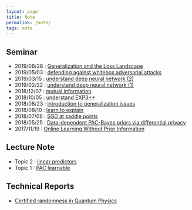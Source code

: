 ```yaml
---
layout: page
title: Note 
permalink: /note/
tags: note
---
```

## Seminar

* 2019/06/28 : <a href="{{ site.baseurl }}/pdf/seminar/	Generalization_and_Loss_Landscape.pdf" class="blue">	Generalization and the Loss Landscape</a>
* 2019/05/03 : <a href="{{ site.baseurl }}/pdf/seminar/randisc.pdf" class="blue">defending against whitebox adversarial attacks</a>
* 2019/03/15 : <a href="{{ site.baseurl }}/pdf/seminar/understand_DNN2.pdf" class="blue">understand deep neural network (2)</a>
* 2019/02/22 : <a href="{{ site.baseurl }}/pdf/seminar/understand_DNN.pdf" class="blue">understand deep neural network (1)</a>
* 2018/12/07 : <a href="{{ site.baseurl }}/pdf/seminar/1207_mutual_information.pdf" class="blue">mutual information</a>
* 2018/10/05 : <a href="{{ site.baseurl }}/pdf/seminar/1005_EXP3++.pdf" class="blue">understand EXP3++</a>
* 2018/08/23 : <a href="{{ site.baseurl }}/pdf/seminar/generalization.pdf" class="blue">introduction to generalization issues</a>
* 2018/08/10 : <a href="{{ site.baseurl }}/pdf/seminar/0810_L2X.pdf" class="blue">learn to explain</a>
* 2018/07/06 : <a href="{{ site.baseurl }}/pdf/seminar/0810_SGD.pdf" class="blue">SGD at saddle points</a>
* 2018/05/25 : <a href="{{ site.baseurl }}/pdf/seminar/0525_data-dependent-prior.pdf" class="blue">Data-dependent PAC-Bayes priors via differential privacy</a>
* 2017/11/19 : <a href="{{ site.baseurl }}/pdf/seminar/online-prior-information-2.pdf" class="blue">Online Learning Without Prior Information</a>

## Lecture Note
* Topic 2 : <a href="{{ site.baseurl }}/pdf/note/topic-2-linear.pdf" class="blue">linear predictors</a>
* Topic 1 : <a href="{{ site.baseurl }}/pdf/note/topic-1-learnability.pdf" class="blue">PAC learnable</a>

## Technical Reports
*  <a href="{{ site.baseurl }}/pdf/note/certified-randomness-quantum.pdf" class="blue">Certified randomness in Quantum Physics</a>






